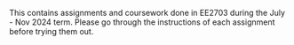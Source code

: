 This contains assignments and coursework done in EE2703 during the July - Nov 2024 term.
Please go through the instructions of each assignment before trying them out.

